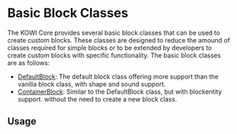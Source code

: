 # Basic Block Classes 
The KOWI Core provides several basic block classes that can be used to create custom blocks. These classes are designed to reduce the amound of classes required for simple blocks or to be extended by developers to create custom blocks with specific functionality. The basic block classes are as follows:
- [DefaultBlock](2.%20DefaultBlock.md): The default block class offering more support than the vanilla block class, with shape and sound support.
- [ContainerBlock](#containerblock): Similar to the DefaultBlock class, but with blockentity support. without the need to create a new block class.

## Usage